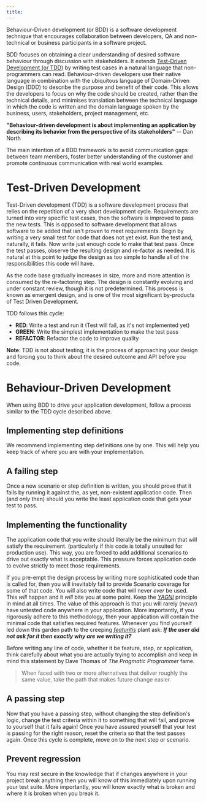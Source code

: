 ```yaml
---
title:
---
```


Behaviour-Driven development (or BDD) is a software development technique that encourages collaboration between developers,
QA and non-technical or business participants in a software project.

BDD focuses on obtaining a clear understanding of desired software behaviour through discussion with stakeholders.
It extends [Test-Driven Development (or TDD)](#test-driven-development) by writing test cases in a natural language that
non-programmers can read. Behaviour-driven developers use their native language in combination with the ubiquitous language
of Domain-Driven Design (DDD) to describe the purpose and benefit of their code.
This allows the developers to focus on why the code should be created, rather than the technical details, and minimises
translation between the technical language in which the code is written and the domain language spoken by the business,
users, stakeholders, project management, etc.

**"Behaviour-driven development is about implementing an application by describing its behavior from the perspective of
its stakeholders"** -- Dan North

The main intention of a BDD framework is to avoid communication gaps between team members, foster better understanding of
the customer and promote continuous communication with real world examples.

# Test-Driven Development

Test-Driven development (TDD) is a software development process that relies on the repetition of a very short development cycle.
Requirements are turned into very specific test cases, then the software is improved to pass the new tests.
This is opposed to software development that allows software to be added that isn't proven to meet requirements.
Begin by writing a very small test for code that does not yet exist. Run the test and, naturally, it fails.
Now write just enough code to make that test pass. Once the test passes, observe the resulting design and re-factor as needed.
It is natural at this point to judge the design as too simple to handle all of the responsibilities this code will have.

As the code base gradually increases in size, more and more attention is consumed by the re-factoring step. The design is constantly evolving and under constant review, though it is not predetermined. This process is known as emergent design, and is one of the most significant by-products of Test Driven Development.

TDD follows this cycle:

  * **RED**: Write a test and run it (Test will fail, as it's not implemented yet)
  * **GREEN**: Write the simplest implementation to make the test pass
  * **REFACTOR**: Refactor the code to improve quality

**Note**: TDD is not about testing; it is the process of approaching your design and forcing you to think about the desired
outcome and API before you code.

# Behaviour-Driven Development

When using BDD to drive your application development, follow a process similar to the TDD cycle described above.

## Implementing step definitions
We recommend implementing step definitions one by one. This will help you keep track of where you are with your implementation.

## A failing step
Once a new scenario or step definition is written, you should prove that it fails by running it against the, as yet,
non-existent application code. Then (and *only* then) should you write the least application code that gets your test to pass.

## Implementing the functionality
The application code that you write should literally be the minimum that will satisfy the requirement.
(particularly if this code is totally unsuited for production use). This way, you are
forced to add additional scenarios to drive out exactly what is acceptable. This pressure forces application code to
evolve strictly to meet those requirements.

If you pre-empt the design process by writing more sophisticated
code than is called for, then you will inevitably fail to provide Scenario coverage for some of that code. You will also
write code that will never *ever* be used. This *will* happen and it *will* bite you at some point.
Keep the *[YAGNI](http://en.wikipedia.org/wiki/You_ain%27t_gonna_need_it)* principle in mind at all times.
The value of this approach is that you will rarely (*never*) have untested
code anywhere in your application. More importantly, if you rigorously adhere to this methodology, then your application
will contain the minimal code that satisfies required features.
Whenever you find yourself led down this garden path to the creeping
*[featuritis](http://en.wikipedia.org/wiki/Feature_creep)* plant ask: ***If the user did not ask for it then exactly why are we writing it?***

Before writing any line of code, whether it be feature, step, or application, think carefully about what you are actually
trying to accomplish and keep in mind this statement by Dave Thomas of *The Pragmatic Programmer* fame.

> When faced with two or more alternatives that deliver roughly the same value, take the path that makes future change easier.

## A passing step
Now that you have a passing step, without changing the step definition's logic, change the test criteria within it to something that will fail,
and prove to yourself that it fails again! Once you have assured yourself that your test is passing for the right reason,
reset the criteria so that the test passes again. Once this cycle is complete, move on to the next step or scenario.

## Prevent regression
You may rest secure in the knowledge that if changes anywhere in your project break anything then you will know of this
immediately upon running your test suite.
More importantly, you will know exactly what is broken and where it is broken when you break it.